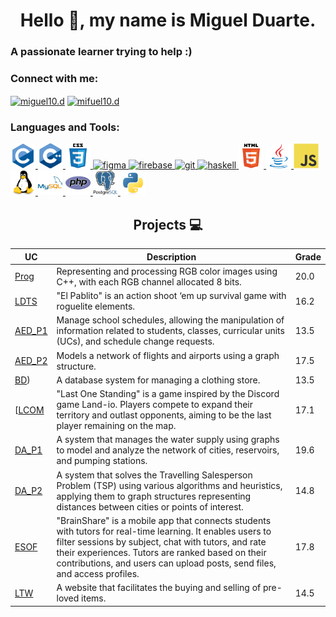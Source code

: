 <h1 align="center">Hello 👋, my name is Miguel Duarte.</h1>
<h3 >A passionate learner trying to help :)</h3>

<h3 \*align="center*/">Connect with me:</h3>
<p \*align="center"*/>
<a href="http://linkedin.com/in/miguel-duarte-ab23b92b3" target="blank"><img align="center" src="https://raw.githubusercontent.com/rahuldkjain/github-profile-readme-generator/master/src/images/icons/Social/linked-in-alt.svg" alt="miguel10.d" height="30" width="40" /></a>
<a href="https://instagram.com/miguel10.d" target="blank"><img align="center" src="https://raw.githubusercontent.com/rahuldkjain/github-profile-readme-generator/master/src/images/icons/Social/instagram.svg" alt="mifuel10.d" height="30" width="40" /></a>
</p>

<h3 \*align="center"*/>Languages and Tools:</h3>
<p \*align="center"*/> <a href="https://www.cprogramming.com/" target="_blank" rel="noreferrer"> <img src="https://raw.githubusercontent.com/devicons/devicon/master/icons/c/c-original.svg" alt="c" width="40" height="40"/> </a> <a href="https://www.w3schools.com/cpp/" target="_blank" rel="noreferrer"> <img src="https://raw.githubusercontent.com/devicons/devicon/master/icons/cplusplus/cplusplus-original.svg" alt="cplusplus" width="40" height="40"/> </a> <a href="https://www.w3schools.com/css/" target="_blank" rel="noreferrer"> <img src="https://raw.githubusercontent.com/devicons/devicon/master/icons/css3/css3-original-wordmark.svg" alt="css3" width="40" height="40"/> </a> <a href="https://www.figma.com/" target="_blank" rel="noreferrer"> <img src="https://www.vectorlogo.zone/logos/figma/figma-icon.svg" alt="figma" width="40" height="40"/> </a> <a href="https://firebase.google.com/" target="_blank" rel="noreferrer"> <img src="https://www.vectorlogo.zone/logos/firebase/firebase-icon.svg" alt="firebase" width="40" height="40"/> </a> <a href="https://git-scm.com/" target="_blank" rel="noreferrer"> <img src="https://www.vectorlogo.zone/logos/git-scm/git-scm-icon.svg" alt="git" width="40" height="40"/> </a> <a href="https://www.haskell.org/" target="_blank" rel="noreferrer"> <img src="https://upload.wikimedia.org/wikipedia/commons/1/1c/Haskell-Logo.svg" alt="haskell" width="40" height="40"/> </a> <a href="https://www.w3.org/html/" target="_blank" rel="noreferrer"> <img src="https://raw.githubusercontent.com/devicons/devicon/master/icons/html5/html5-original-wordmark.svg" alt="html5" width="40" height="40"/> </a> <a href="https://www.java.com" target="_blank" rel="noreferrer"> <img src="https://raw.githubusercontent.com/devicons/devicon/master/icons/java/java-original.svg" alt="java" width="40" height="40"/> </a> <a href="https://developer.mozilla.org/en-US/docs/Web/JavaScript" target="_blank" rel="noreferrer"> <img src="https://raw.githubusercontent.com/devicons/devicon/master/icons/javascript/javascript-original.svg" alt="javascript" width="40" height="40"/> </a> <a href="https://www.linux.org/" target="_blank" rel="noreferrer"> <img src="https://raw.githubusercontent.com/devicons/devicon/master/icons/linux/linux-original.svg" alt="linux" width="40" height="40"/> </a> <a href="https://www.mysql.com/" target="_blank" rel="noreferrer"> <img src="https://raw.githubusercontent.com/devicons/devicon/master/icons/mysql/mysql-original-wordmark.svg" alt="mysql" width="40" height="40"/> </a> <a href="https://www.php.net" target="_blank" rel="noreferrer"> <img src="https://raw.githubusercontent.com/devicons/devicon/master/icons/php/php-original.svg" alt="php" width="40" height="40"/> </a> <a href="https://www.postgresql.org" target="_blank" rel="noreferrer"> <img src="https://raw.githubusercontent.com/devicons/devicon/master/icons/postgresql/postgresql-original-wordmark.svg" alt="postgresql" width="40" height="40"/> </a> <a href="https://www.python.org" target="_blank" rel="noreferrer"> <img src="https://raw.githubusercontent.com/devicons/devicon/master/icons/python/python-original.svg" alt="python" width="40" height="40"/> </a> </p>

<h2 align="center">
  Projects 💻
 
</h2>
<div align="center">

| UC   | Description                                                                                                                                                   | Grade |
|------|---------------------------------------------------------------------------------------------------------------------------------------------------------------|-------------|
| [Prog](https://github.com/tommyvercetti10/PROG) | Representing and processing RGB color images using C++, with each RGB channel allocated 8 bits. | 20.0 |
| [LDTS](https://github.com/tommyvercetti10/LDTS) | "El Pablito" is an action shoot ‘em up survival game with roguelite elements. | 16.2 |
| [AED_P1](https://github.com/tommyvercetti10/AED_P1) | Manage school schedules, allowing the manipulation of information related to students, classes, curricular units (UCs), and schedule change requests. | 13.5 |
| [AED_P2](https://github.com/tommyvercetti10/AED_P2) | Models a network of flights and airports using a graph structure. | 17.5 |
| [BD](https://github.com/tommyvercetti10/BD)) | A database system for managing a clothing store. | 13.5 |
| [[LCOM](https://github.com/tommyvercetti10/LCOM) | "Last One Standing" is a game inspired by the Discord game Land-io. Players compete to expand their territory and outlast opponents, aiming to be the last player remaining on the map.  | 17.1 |
| [DA_P1](https://github.com/tommyvercetti10/DA_P1) | A system that manages the water supply using graphs to model and analyze the network of cities, reservoirs, and pumping stations. | 19.6 |
| [DA_P2](https://github.com/tommyvercetti10/LDA_P2) | A system that solves the Travelling Salesperson Problem (TSP) using various algorithms and heuristics, applying them to graph structures representing distances between cities or points of interest. | 14.8 |
| [ESOF](https://github.com/tommyvercetti10/ESOF) | "BrainShare" is a mobile app that connects students with tutors for real-time learning. It enables users to filter sessions by subject, chat with tutors, and rate their experiences. Tutors are ranked based on their contributions, and users can upload posts, send files, and access profiles. | 17.8 |
| [LTW](https://github.com/tommyvercetti10/LTW) | A website that facilitates the buying and selling of pre-loved items. | 14.5 |



</div>




<!--
**tommyvercetti10/tommyvercetti10** is a ✨ _special_ ✨ repository because its `README.md` (this file) appears on your GitHub profile.

Here are some ideas to get you started:

- 🔭 I’m currently working on ...
- 🌱 I’m currently learning ...
- 👯 I’m looking to collaborate on ...
- 🤔 I’m looking for help with ...
- 💬 Ask me about ...
- 📫 How to reach me: ...
- 😄 Pronouns: ...
- ⚡ Fun fact: ...
-->
